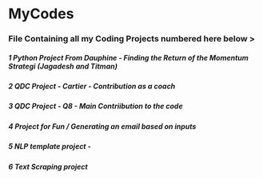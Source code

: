 # MyCodes

### File Containing all my Coding Projects numbered here below >

##### 1 Python Project From Dauphine - Finding the Return of the Momentum Strategi (Jagadesh and Titman)
##### 2 QDC Project - Cartier - Contribution as a coach
##### 3 QDC Project - Q8 - Main Contriibution to the code
##### 4 Project for Fun / Generating an email based on inputs
##### 5 NLP template project - 
##### 6 Text Scraping project
